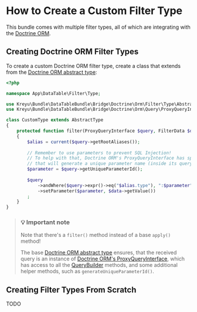 # How to Create a Custom Filter Type

This bundle comes with multiple filter types, all of which are integrating with the [Doctrine ORM](https://github.com/doctrine/orm).

## Creating Doctrine ORM Filter Types

To create a custom Doctrine ORM filter type, create a class that extends from the [Doctrine ORM abstract type](../../src/Bridge/Doctrine/Orm/Filter/Type/AbstractType.php):

```php
<?php

namespace App\DataTable\Filter\Type;

use Kreyu\Bundle\DataTableBundle\Bridge\Doctrine\Orm\Filter\Type\AbstractType;
use Kreyu\Bundle\DataTableBundle\Bridge\Doctrine\Orm\Query\ProxyQueryInterface;

class CustomType extends AbstractType
{
    protected function filter(ProxyQueryInterface $query, FilterData $data, FilterInterface $filter): void
    {
        $alias = current($query->getRootAliases());
        
        // Remember to use parameters to prevent SQL Injection!
        // To help with that, Doctrine ORM's ProxyQueryInterface has special method "getUniqueParameterId",
        // that will generate a unique parameter name (inside its query context), handy!
        $parameter = $query->getUniqueParameterId(); 
        
        $query
            ->andWhere($query->expr()->eq("$alias.type"), ":$parameter")
            ->setParameter($parameter, $data->getValue())
        ;
    }
}
```

> ### 💡 Important note
> Note that there's a `filter()` method instead of a base `apply()` method!
> 
> The base [Doctrine ORM abstract type](../../src/Bridge/Doctrine/Orm/Filter/Type/AbstractType.php) ensures, that the received query
> is an instance of [Doctrine ORM's ProxyQueryInterface](../../src/Bridge/Doctrine/Orm/Query/ProxyQueryInterface.php), which has access to all the [QueryBuilder](https://www.doctrine-project.org/projects/doctrine-orm/en/2.14/reference/query-builder.html) methods, 
> and some additional helper methods, such as `generateUniqueParameterId()`.

## Creating Filter Types From Scratch

TODO